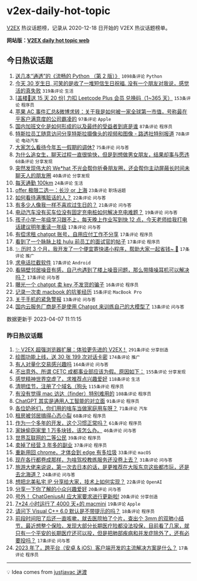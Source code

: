 # v2ex-daily-hot-topic

[V2EX](https://www.v2ex.com/) 热议话题榜，记录从 2020-12-18 日开始的 V2EX 热议话题榜单。

**网站版：[V2EX daily hot topic web](https://boojack.github.io/v2ex-daily-hot-topic-web/)**

## 今日热议话题

<!-- TODAY BEGIN -->

1. [送几本“通透”的《流畅的 Python （第 2 版）》](https://www.v2ex.com/t/930488) `1098条评论` `Python`
1. [今天 30 岁生日, 可笑的是收了一堆短信生日祝福. 没有一个朋友对我说，感觉活的真失败](https://www.v2ex.com/t/930459) `319条评论` `生活`
1. [[盖楼🎁送 15 天 20 份] 力扣 Leetcode Plus 会员 兑换码（1~365 天）](https://www.v2ex.com/t/930487) `153条评论` `程序员`
1. [苹果 AC 事件汇总&微博求转：关于我是如何被一家全球第一市值，号称最在乎客户满意度的公司霸凌的](https://www.v2ex.com/t/930511) `97条评论` `Apple`
1. [国内加班文化是如何形成的以及最终的受益者到底是谁](https://www.v2ex.com/t/930504) `87条评论` `程序员`
1. [特斯拉员工随意访问分享特斯拉摄像头的视频和图像 - 路透社特别报道](https://www.v2ex.com/t/930432) `78条评论` `电动汽车`
1. [大家怎么看待今年五一假期的调休?](https://www.v2ex.com/t/930526) `75条评论` `问与答`
1. [为什么追女生，聊天过程一直很愉快，但是到想做男女朋友，结果却事与愿违](https://www.v2ex.com/t/930435) `68条评论` `分享发现`
1. [突然发现伟大的 We*hat 不光会帮你折叠朋友圈，还会帮你主动屏蔽长时间未聊天人的朋友圈](https://www.v2ex.com/t/930532) `40条评论` `分享发现`
1. [每天通勤 100km](https://www.v2ex.com/t/930553) `24条评论` `生活`
1. [offer 极限二选一：长沙 or 上海](https://www.v2ex.com/t/930529) `23条评论` `职场话题`
1. [如何看待满嘴脏话的人？](https://www.v2ex.com/t/930592) `22条评论` `问与答`
1. [有多少人像我一样不喜欢过生日的？](https://www.v2ex.com/t/930521) `21条评论` `问与答`
1. [电动汽车没有买车位没有固定充电桩如何解决充电难题？](https://www.v2ex.com/t/930452) `19条评论` `问与答`
1. [孩子小学一年级学习跟不上，每天晚上作业写到快 12 点，今天老师给我打电话建议明年重读一年级](https://www.v2ex.com/t/930647) `17条评论` `问与答`
1. [有偿求租 chatgpt 账号，自用应付工作不分享](https://www.v2ex.com/t/930617) `17条评论` `程序员`
1. [看到了一个脉脉上挂 hulu 前员工的面试官的帖子](https://www.v2ex.com/t/930527) `17条评论` `程序员`
1. [✨ 历时 3 个月，我开发了一个便宜寄快递小程序，帮助大家一起省钱~ 🍻](https://www.v2ex.com/t/930493) `17条评论` `推广`
1. [求电话拦截软件](https://www.v2ex.com/t/930448) `17条评论` `Android`
1. [看隔壁邻居噪音有感，自己也遇到了楼上噪音问题，那么带降噪耳机可以解决吗？](https://www.v2ex.com/t/930444) `17条评论` `问与答`
1. [曝光一个 chatgpt 卖 key 不发货的骗子](https://www.v2ex.com/t/930463) `16条评论` `程序员`
1. [记录一次卖 macbook 的坑爹经历](https://www.v2ex.com/t/930572) `15条评论` `MacBook Pro`
1. [关于手机的紧急警报](https://www.v2ex.com/t/930603) `13条评论` `问与答`
1. [国内云服务厂商是不是使用 Chatgpt 来训练自己的大模型了](https://www.v2ex.com/t/930474) `13条评论` `问与答`

数据更新于 2023-04-07 11:11:15

<!-- TODAY END -->

### 昨日热议话题

<!-- YESTERDAY BEGIN -->

1. [✨ V2EX 超强浏览器扩展：体验更先进的 V2EX！](https://www.v2ex.com/t/930155) `291条评论` `分享创造`
1. [绘图功能上线，送 30 张 199 次对话卡密](https://www.v2ex.com/t/930125) `174条评论` `推广`
1. [有人对量化交易感兴趣吗](https://www.v2ex.com/t/930302) `164条评论` `问与答`
1. [不出意外、所谓 CETC 成都事业部应该为假。原因如下：](https://www.v2ex.com/t/930215) `155条评论` `分享发现`
1. [感觉精神世界空虚了，求推荐点兴趣爱好](https://www.v2ex.com/t/930191) `118条评论` `生活`
1. [清明佳节，注册了个域名（狗头](https://www.v2ex.com/t/930265) `115条评论` `程序员`
1. [有没有觉得 mac 访达（finder）特别难用的](https://www.v2ex.com/t/930250) `108条评论` `程序员`
1. [ChatGPT 其实是通用人工智能的对立面](https://www.v2ex.com/t/930154) `91条评论` `程序员`
1. [各位奶爸们，你们用的啥车当做家庭用车呀？](https://www.v2ex.com/t/930129) `71条评论` `汽车`
1. [租房被邻居搞得心态小裂](https://www.v2ex.com/t/930348) `68条评论` `程序员`
1. [作为一个多年的开发，这个习惯正常吗？](https://www.v2ex.com/t/930131) `61条评论` `程序员`
1. [家妹偷窃家里 1 万多块钱，该怎么办。](https://www.v2ex.com/t/930413) `46条评论` `问与答`
1. [世界互联网的二等公民](https://www.v2ex.com/t/930410) `39条评论` `程序员`
1. [卖掉了经营 3 年多的副业](https://www.v2ex.com/t/930239) `37条评论` `程序员`
1. [重新用回 chrome，才体会到 edge 有多垃圾](https://www.v2ex.com/t/930389) `33条评论` `macOS`
1. [现在各行都卷成那样，为啥驾校教练服务还没卷上去？](https://www.v2ex.com/t/930314) `31条评论` `问与答`
1. [旅游大佬来说说，第一次去日本的话，是更推荐在大阪东京这些都市玩，还是去北海道？](https://www.v2ex.com/t/930208) `24条评论` `问与答`
1. [想把北美私宅 IP 分享给大家，技术上如何实现？](https://www.v2ex.com/t/930380) `22条评论` `OpenAI`
1. [分享一下你了解的小众兴趣爱好](https://www.v2ex.com/t/930351) `20条评论` `问与答`
1. [号外！ ChatGeniusAI 应大家要求进行更新啦!](https://www.v2ex.com/t/930122) `20条评论` `分享创造`
1. [7*24 小时运行了 4000 天+的 macmini](https://www.v2ex.com/t/930184) `19条评论` `Apple`
1. [请问下 Visual C++ 6.0 默认是不带提示的吗？](https://www.v2ex.com/t/930264) `18条评论` `程序员`
1. [前段时间阳了后还一直咳嗽，就去医院拍了个片，查出个 3mm 的双肺小结节，最近想整个保险，发现大部分长期医疗险都没法投保，目前看了几家，就只有一个平安的长期医疗还可以投，但是把肺部疾病和并发症除外了，还有必要投吗？](https://www.v2ex.com/t/930218) `17条评论` `问与答`
1. [2023 年了，跨平台（安卓 & iOS）客户端开发的主流解决方案是什么？](https://www.v2ex.com/t/930145) `17条评论` `程序员`

<!-- YESTERDAY END -->

---

💡 Idea comes from [justjavac 迷渡](https://github.com/justjavac/)
